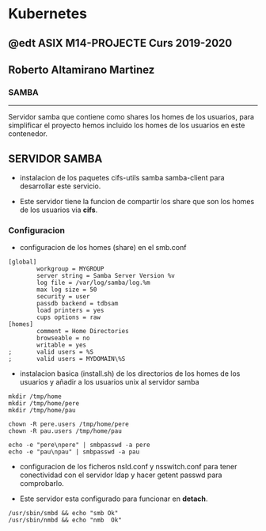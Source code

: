 # Kubernetes
## @edt ASIX M14-PROJECTE Curs 2019-2020
## Roberto Altamirano Martinez
### SAMBA

------------------------------------------------------------------------
Servidor samba que contiene como shares los homes de los usuarios, para simplificar el proyecto
hemos incluido los homes de los usuarios en este contenedor.


## SERVIDOR SAMBA

* instalacion de los paquetes cifs-utils samba samba-client para desarrollar este servicio.

* Este servidor tiene la funcion de compartir los share que son los homes de los usuarios via **cifs**.


### Configuracion 

* configuracion de los homes (share) en el smb.conf

```
[global]
        workgroup = MYGROUP
        server string = Samba Server Version %v
        log file = /var/log/samba/log.%m
        max log size = 50
        security = user
        passdb backend = tdbsam
        load printers = yes
        cups options = raw
[homes]
        comment = Home Directories
        browseable = no
        writable = yes
;       valid users = %S
;       valid users = MYDOMAIN\%S
```
* instalacion basica (install.sh) de los directorios de los homes de los usuarios y añadir a los usuarios unix al servidor samba 

```
mkdir /tmp/home
mkdir /tmp/home/pere
mkdir /tmp/home/pau

chown -R pere.users /tmp/home/pere
chown -R pau.users /tmp/home/pau

echo -e "pere\npere" | smbpasswd -a pere
echo -e "pau\npau" | smbpasswd -a pau
```

* configuracion de los ficheros nsld.conf y nsswitch.conf para tener conectividad  con el servidor ldap y hacer getent passwd para comprobarlo.


* Este servidor esta configurado para funcionar en **detach**.

```
/usr/sbin/smbd && echo "smb Ok" 
/usr/sbin/nmbd && echo "nmb  Ok" 

```


